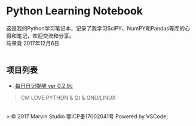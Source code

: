 # Python Learning Notebook 
这是我的Python学习笔记本，记录了我学习SciPY、NumPY和Pandas等库的心得和笔记，欢迎交流和分享。
<br>
马章竞
2017年12月6日
<br>
<br>
## 项目列表
- [每日日记提醒 ver 0.2.9c](/Project_EveryDayNotice)


> CM LOVE PYTHON & Qt & GNU/LINUX
<br>
> © 2017 Marvin Studio 鄂ICP备17002041号 Powered by VSCode;